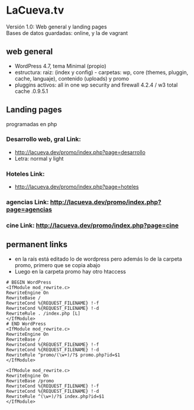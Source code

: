 # LaCueva.tv

Versión 1.0: Web general y landing pages  
Bases de datos guardadas: online, y la de vagrant

## web general

* WordPress 4.7, tema Minimal (propio)
* estructura: raiz: (index y config) - carpetas: wp, core (themes, pluggin, cache, languaje), contenido (uploads) y promo
* pluggins activos: all in one wp security and firewall 4.2.4 / w3 total cache .0.9.5.1


## Landing pages

programadas en php

### Desarrollo web, gral Link:  
* http://lacueva.dev/promo/index.php?page=desarrollo
* Letra: normal y light

### Hoteles Link:
* http://lacueva.dev/promo/index.php?page=hoteles

### agencias Link: http://lacueva.dev/promo/index.php?page=agencias

### cine Link:  http://lacueva.dev/promo/index.php?page=cine

## permanent links

* en la raís está editado lo de wordpress pero además lo de la carpeta promo, primero que se copia abajo
* Luego en la carpeta promo hay otro htaccess

```
# BEGIN WordPress
<IfModule mod_rewrite.c>
RewriteEngine On
RewriteBase /
RewriteCond %{REQUEST_FILENAME} !-f
RewriteCond %{REQUEST_FILENAME} !-d
RewriteRule . /index.php [L]
</IfModule>
# END WordPress
<IfModule mod_rewrite.c>
RewriteEngine On
RewriteBase /
RewriteCond %{REQUEST_FILENAME} !-f
RewriteCond %{REQUEST_FILENAME} !-d
RewriteRule ^promo/(\w+)/?$ promo.php?id=$1
</IfModule>
```

```
<IfModule mod_rewrite.c>
RewriteEngine On
RewriteBase /promo
RewriteCond %{REQUEST_FILENAME} !-f
RewriteCond %{REQUEST_FILENAME} !-d
RewriteRule ^(\w+)/?$ index.php?id=$1
</IfModule>
```
